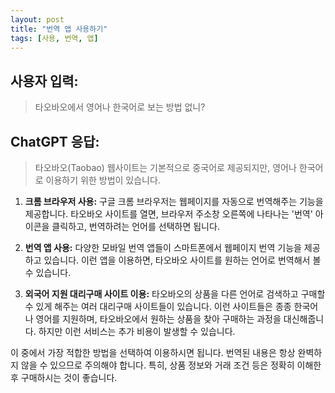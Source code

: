 ```yaml
---
layout: post
title: "번역 앱 사용하기"
tags: [사용, 번역, 앱]
---
```


## 사용자 입력:
> 타오바오에서 영어나 한국어로 보는 방법 없니?

## ChatGPT 응답:
> 타오바오(Taobao) 웹사이트는 기본적으로 중국어로 제공되지만, 영어나 한국어로 이용하기 위한 방법이 있습니다.

1. **크롬 브라우저 사용:** 구글 크롬 브라우저는 웹페이지를 자동으로 번역해주는 기능을 제공합니다. 타오바오 사이트를 열면, 브라우저 주소창 오른쪽에 나타나는 '번역' 아이콘을 클릭하고, 번역하려는 언어를 선택하면 됩니다.

2. **번역 앱 사용:** 다양한 모바일 번역 앱들이 스마트폰에서 웹페이지 번역 기능을 제공하고 있습니다. 이런 앱을 이용하면, 타오바오 사이트를 원하는 언어로 번역해서 볼 수 있습니다. 

3. **외국어 지원 대리구매 사이트 이용:** 타오바오의 상품을 다른 언어로 검색하고 구매할 수 있게 해주는 여러 대리구매 사이트들이 있습니다. 이런 사이트들은 종종 한국어나 영어를 지원하며, 타오바오에서 원하는 상품을 찾아 구매하는 과정을 대신해줍니다. 하지만 이런 서비스는 추가 비용이 발생할 수 있습니다.

이 중에서 가장 적합한 방법을 선택하여 이용하시면 됩니다. 번역된 내용은 항상 완벽하지 않을 수 있으므로 주의해야 합니다. 특히, 상품 정보와 거래 조건 등은 정확히 이해한 후 구매하시는 것이 좋습니다.

